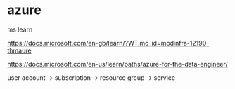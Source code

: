 # azure

ms learn

https://docs.microsoft.com/en-gb/learn/?WT.mc_id=modinfra-12190-thmaure

https://docs.microsoft.com/en-us/learn/paths/azure-for-the-data-engineer/

user account -> subscription -> resource group -> service
